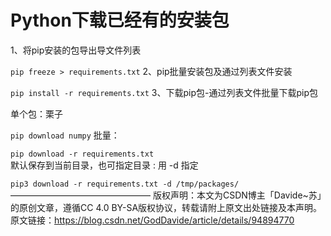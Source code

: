 # Python下载已经有的安装包



1、将pip安装的包导出导文件列表

`pip freeze > requirements.txt`
2、pip批量安装包及通过列表文件安装

`pip install -r requirements.txt`
3、下载pip包-通过列表文件批量下载pip包

单个包：栗子

`pip download numpy`
批量：

`pip download -r requirements.txt`  
默认保存到当前目录，也可指定目录 : 用  -d  指定

`pip3 download -r requirements.txt -d /tmp/packages/`
————————————————
版权声明：本文为CSDN博主「Davide~苏」的原创文章，遵循CC 4.0 BY-SA版权协议，转载请附上原文出处链接及本声明。
原文链接：https://blog.csdn.net/GodDavide/article/details/94894770


